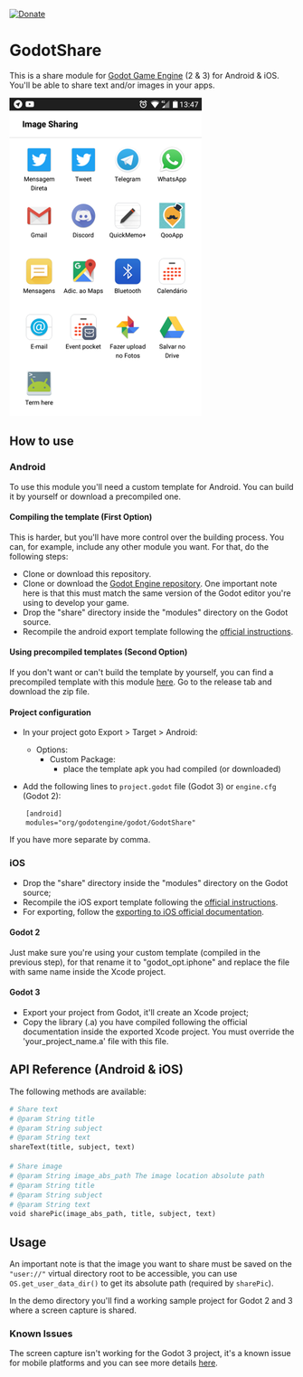 [![Donate](https://img.shields.io/badge/Donate-PayPal-green.svg)](https://www.paypal.com/cgi-bin/webscr?cmd=_donations&business=3MJE3M4FMJYGN&lc=BR&item_name=Shin%2dNiL%27s%20Github&item_number=Github&currency_code=USD&bn=PP%2dDonationsBF%3abtn_donate_SM%2egif%3aNonHosted)

GodotShare 
==========
This is a share module for [Godot Game Engine](https://godotengine.org/) (2 & 3) for Android & iOS. You'll be able to share text and/or images in your apps.

![Image Sharing Screenshot](/media/screenshot.png "Image Sharing Screenshot")

How to use
----------

### Android
To use this module you'll need a custom template for Android. You can build it by yourself or download a precompiled one. 

#### Compiling the template (First Option)
This is harder, but you'll have more control over the building process. You can, for example, include any other module you want.
For that, do the following steps:
- Clone or download this repository.
- Clone or download the [Godot Engine repository](https://github.com/godotengine/godot/). One important note here is that this must match the same version of the Godot editor you're using to develop your game.
- Drop the "share" directory inside the "modules" directory on the Godot source.
- Recompile the android export template following the [official instructions](http://docs.godotengine.org/en/latest/reference/compiling_for_android.html#compiling-export-templates).

#### Using precompiled templates (Second Option)
If you don't want or can't build the template by yourself, you can find a precompiled template with this module [here](https://github.com/Shin-NiL/godot-custom-mobile-template). Go to the release tab and download the zip file.

#### Project configuration
- In your project goto Export > Target > Android:
	- Options:
		- Custom Package:
			- place the template apk you had compiled (or downloaded)
			
- Add the following lines to ```project.godot``` file (Godot 3) or ```engine.cfg``` (Godot 2):

```
	[android]
	modules="org/godotengine/godot/GodotShare"
```

If you have more separate by comma.

### iOS
- Drop the "share" directory inside the "modules" directory on the Godot source;
- Recompile the iOS export template following the [official instructions](http://docs.godotengine.org/en/stable/development/compiling/compiling_for_ios.html).
- For exporting, follow the [exporting to iOS official documentation](http://docs.godotengine.org/en/stable/learning/workflow/export/exporting_for_ios.html). 

#### Godot 2
Just make sure you're using your custom template (compiled in the previous step), for that  rename it to "godot_opt.iphone" and replace the file with same name inside the Xcode project.

#### Godot 3
- Export your project from Godot, it'll create an Xcode project;
- Copy the library (.a) you have compiled following the official documentation inside the exported Xcode project. You must override the 'your_project_name.a' file with this file.

API Reference (Android & iOS)
-------------

The following methods are available:
```python
# Share text
# @param String title
# @param String subject
# @param String text
shareText(title, subject, text)

# Share image
# @param String image_abs_path The image location absolute path
# @param String title
# @param String subject
# @param String text
void sharePic(image_abs_path, title, subject, text)
```

Usage
-------------
An important note is that the image you want to share must be saved on the ```"user://"``` virtual directory root to be accessible, you can use ```OS.get_user_data_dir()``` to get its absolute path (required by ```sharePic```).

In the demo directory you'll find a working sample project for Godot 2 and 3 where a screen capture is shared.

### Known Issues
The screen capture isn't working for the Godot 3 project, it's a known issue for mobile platforms and you can see more details [here](https://github.com/godotengine/godot/issues/16694).

